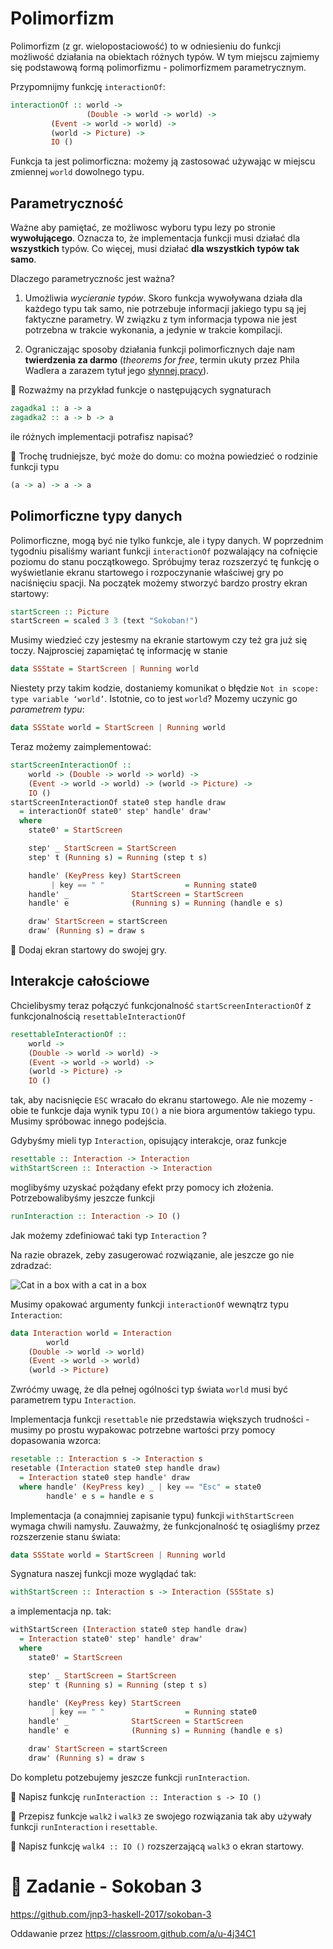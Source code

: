 # Polimorfizm

Polimorfizm (z gr. wielopostaciowość) to w odniesieniu do funkcji możliwość działania na obiektach różnych typów.
W tym miejscu zajmiemy się podstawową formą polimorfizmu - polimorfizmem parametrycznym.

Przypomnijmy funkcję `interactionOf`:

```haskell
interactionOf :: world ->
                 (Double -> world -> world) ->
		 (Event -> world -> world) ->
		 (world -> Picture) ->
		 IO ()
```

Funkcja ta jest polimorficzna: możemy ją zastosować używając w miejscu zmiennej `world` dowolnego typu.

## Parametryczność

Ważne aby pamiętać, ze możliwosc wyboru typu lezy po stronie **wywołującego**. 
Oznacza to, że implementacja funkcji musi działać dla **wszystkich** typów.
Co więcej, musi działać **dla wszystkich typów tak samo**.

Dlaczego parametrycznośc jest ważna?

1. Umożliwia *wycieranie typów*. Skoro funkcja wywoływana działa dla każdego typu tak samo, nie potrzebuje informacji 
jakiego typu są jej faktyczne parametry. W związku z tym informacja typowa nie jest potrzebna w trakcie wykonania, a jedynie w trakcie kompilacji.

2. Ograniczając sposoby działania funkcji polimorficznych daje nam **twierdzenia za darmo** (*theorems for free*, termin ukuty przez Phila Wadlera a zarazem tytuł jego [słynnej pracy](https://people.mpi-sws.org/~dreyer/tor/papers/wadler.pdf)).

:pencil: Rozważmy na przykład funkcje o następujących sygnaturach

```haskell
zagadka1 :: a -> a
zagadka2 :: a -> b -> a
```

ile różnych implementacji potrafisz napisać?

:pencil: Trochę trudniejsze, być może do domu: co można powiedzieć o rodzinie funkcji typu

```haskell
(a -> a) -> a -> a
```

## Polimorficzne typy danych

Polimorficzne, mogą być nie tylko funkcje, ale i typy danych. W poprzednim tygodniu pisaliśmy wariant funkcji `interactionOf`
pozwalający na cofnięcie poziomu do stanu początkowego. Spróbujmy teraz rozszerzyć tę funkcję o wyświetlanie ekranu startowego 
i rozpoczynanie właściwej gry po naciśnięciu spacji. Na początek możemy stworzyć bardzo prostry ekran startowy:

```haskell
startScreen :: Picture
startScreen = scaled 3 3 (text "Sokoban!")
```

Musimy wiedzieć czy jestesmy na ekranie startowym czy też gra już się toczy.  Najprosciej zapamiętać tę informację w stanie

```haskell
data SSState = StartScreen | Running world
```

Niestety przy takim kodzie, dostaniemy komunikat o błędzie `Not in scope: type variable ‘world’`. Istotnie, co to jest `world`? 
Mozemy uczynic go *parametrem typu*:

```haskell
data SSState world = StartScreen | Running world
```

Teraz możemy zaimplementować:

```haskell
startScreenInteractionOf ::
    world -> (Double -> world -> world) ->
    (Event -> world -> world) -> (world -> Picture) ->
    IO ()
startScreenInteractionOf state0 step handle draw
  = interactionOf state0' step' handle' draw'
  where
    state0' = StartScreen

    step' _ StartScreen = StartScreen
    step' t (Running s) = Running (step t s)

    handle' (KeyPress key) StartScreen
         | key == " "                  = Running state0
    handle' _              StartScreen = StartScreen
    handle' e              (Running s) = Running (handle e s)

    draw' StartScreen = startScreen
    draw' (Running s) = draw s
```

:pencil: Dodaj ekran startowy do swojej gry.

## Interakcje całościowe

Chcielibysmy teraz połączyć funkcjonalność  `startScreenInteractionOf` z funkcjonalnością `resettableInteractionOf`

```haskell
resettableInteractionOf ::
    world ->
    (Double -> world -> world) ->
    (Event -> world -> world) ->
    (world -> Picture) ->
    IO ()
```

tak, aby nacisnięcie `ESC` wracało do ekranu startowego. Ale nie mozemy - obie te funkcje daja wynik typu `IO()` a nie biora argumentów takiego typu. Musimy spróbowac innego podejścia.

Gdybyśmy mieli typ `Interaction`, opisujący interakcje, oraz funkcje

```haskell
resettable :: Interaction -> Interaction
withStartScreen :: Interaction -> Interaction
```

moglibyśmy uzyskać pożądany efekt przy pomocy ich złożenia. Potrzebowalibyśmy jeszcze funkcji

```haskell
runInteraction :: Interaction -> IO ()
```

Jak możemy zdefiniować taki typ `Interaction` ? 

Na razie obrazek, zeby zasugerować rozwiązanie, ale jeszcze go nie zdradzać:

![Cat in a box with a cat in a box](https://i.redd.it/k5mjhyewkxdz.jpg)

Musimy opakować argumenty funkcji `interactionOf` wewnątrz typu `Interaction`:

```haskell
data Interaction world = Interaction
        world
	(Double -> world -> world)
	(Event -> world -> world)
	(world -> Picture)
```
Zwróćmy uwagę, że dla pełnej ogólności typ świata `world` musi być parametrem typu `Interaction`.

Implementacja funkcji `resettable` nie przedstawia większych trudności - musimy po prostu wypakowac potrzebne wartości
przy pomocy dopasowania wzorca:

```haskell
resetable :: Interaction s -> Interaction s
resetable (Interaction state0 step handle draw)
  = Interaction state0 step handle' draw
  where handle' (KeyPress key) _ | key == "Esc" = state0
        handle' e s = handle e s
```

Implementacja (a conajmniej zapisanie typu) funkcji `withStartScreen` wymaga chwili namysłu. Zauważmy, że funkcjonalność tę osiagliśmy przez rozszerzenie stanu świata:

```haskell
data SSState world = StartScreen | Running world
```

Sygnatura naszej funkcji moze wyglądać tak:

```haskell
withStartScreen :: Interaction s -> Interaction (SSState s)
```

a implementacja np. tak:

```haskell
withStartScreen (Interaction state0 step handle draw)
  = Interaction state0' step' handle' draw'
  where
    state0' = StartScreen

    step' _ StartScreen = StartScreen
    step' t (Running s) = Running (step t s)

    handle' (KeyPress key) StartScreen
         | key == " "                  = Running state0
    handle' _              StartScreen = StartScreen
    handle' e              (Running s) = Running (handle e s)

    draw' StartScreen = startScreen
    draw' (Running s) = draw s
 ```
 
 Do kompletu potzebujemy jeszcze funkcji `runInteraction`.
 
 :pencil: Napisz funkcję `runInteraction :: Interaction s -> IO ()`
 
 :pencil: Przepisz funkcje `walk2` i `walk3` ze swojego rozwiązania tak aby używały funkcji `runInteraction` i `resettable`.
 
 :pencil: Napisz funkcję `walk4 :: IO ()` rozszerzającą `walk3` o ekran startowy.

# :pencil: Zadanie - Sokoban 3

https://github.com/jnp3-haskell-2017/sokoban-3

Oddawanie przez https://classroom.github.com/a/u-4j34C1
